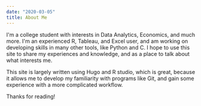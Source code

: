 ```yaml
---
date: "2020-03-05"
title: About Me
---
```


I'm a college student with interests in Data Analytics, Economics, and much more. I'm an experienced R, Tableau, and Excel user, and am working on developing skills in many other tools, like Python and C. I hope to use this site to share my experiences and knowledge, and as a place to talk about what interests me. 

This site is largely written using Hugo and R studio, which is great, because it allows me to develop my familiarity with programs like Git, and gain some experience with a more complicated workflow. 

Thanks for reading!
